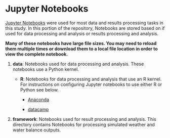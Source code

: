 # Jupyter Notebooks

[Jupyter Notebooks](https://jupyter.org/) were used for most data and 
results processing tasks in this study. In this portion of the repository,
Notebooks are stored based on if used for data processing and analysis 
or results processing and analysis.

**Many of these notebooks have large file sizes. You may need to reload 
them multiple times or download them to a local file location in order to
view the complete notebook.**

1. **data**: Notebooks used for data processing and analysis. These 
   notebooks use a Python kernel.

   * **R**: Notebooks for data processing and analysis that use an R
     kernel. For instructions on configuring Jupyter notebooks to use
     either R or Python see below.

     - [Anaconda](https://docs.anaconda.com/anaconda/user-guide/tasks/using-r-language/)

     - [datacamp](https://www.datacamp.com/community/blog/jupyter-notebook-r)

2. **framework**: Notebooks used for result processing and analysis. 
   This directory contains Notebooks for processing simulated weather 
   and water balance outputs.

